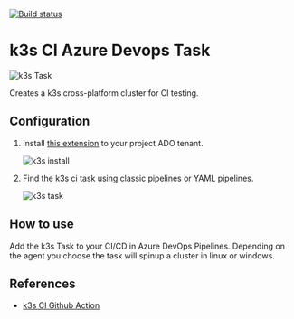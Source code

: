 [![Build status](https://dev.azure.com/k3sci/kubeci/_apis/build/status/Publish%20k3s%20Extension)](https://dev.azure.com/k3sci/kubeci/_build/latest?definitionId=2)

# k3s CI Azure Devops Task

![k3s Task](https://user-images.githubusercontent.com/26234626/88642414-4e33f380-d075-11ea-941d-49a499c424b7.png)

Creates a k3s cross-platform cluster for CI testing.  

## Configuration

1. Install [this extension](https://aka.ms/k3stask) to your project ADO tenant. 

    ![k3s install](https://user-images.githubusercontent.com/26234626/88642384-44aa8b80-d075-11ea-8362-40ec9edc6c1e.png)

2. Find the k3s ci task using classic pipelines or YAML pipelines.

    ![k3s task](https://user-images.githubusercontent.com/26234626/88642394-483e1280-d075-11ea-90a4-83a26859d306.png)

## How to use 
Add the k3s Task to your CI/CD in Azure DevOps Pipelines. Depending on the agent you choose the task will spinup a cluster in linux or windows.

## References
- [k3s CI Github Action](https://github.com/KnicKnic/temp-kubernetes-ci)
